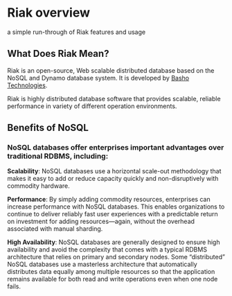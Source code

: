 [logo]: ../img/riak.png
# Riak overview

a simple run-through of Riak features and usage

## What Does Riak Mean?
Riak is an open-source, Web scalable distributed database based on the NoSQL and Dynamo database system. It is developed by [Basho Technologies](https://riak.com/).

Riak is highly distributed database software that provides scalable, reliable performance in variety of different operation environments. 

## Benefits of NoSQL
### NoSQL databases offer enterprises important advantages over traditional RDBMS, including:

**Scalability**: NoSQL databases use a horizontal scale-out methodology that makes it easy to add or reduce capacity quickly and non-disruptively with commodity hardware. 

**Performance**: By simply adding commodity resources, enterprises can increase performance with NoSQL databases. This enables organizations to continue to deliver reliably fast user experiences with a predictable return on investment for adding resources—again, without the overhead associated with manual sharding.

**High Availability**: NoSQL databases are generally designed to ensure high availability and avoid the complexity that comes with a typical RDBMS architecture that relies on primary and secondary nodes. Some “distributed” NoSQL databases use a masterless architecture that automatically distributes data equally among multiple resources so that the application remains available for both read and write operations even when one node fails.
